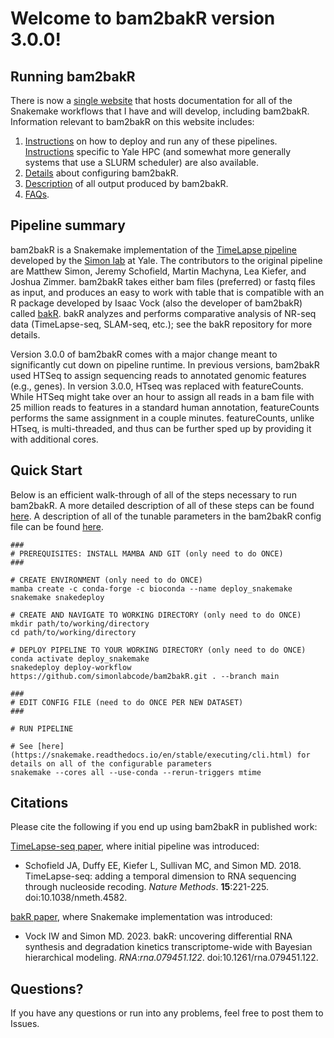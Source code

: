 # Welcome to bam2bakR version 3.0.0!

## Running bam2bakR

There is now a [single website](https://pipelinedocs.readthedocs.io/en/latest/) that hosts documentation for all of the Snakemake workflows that I have and will develop, including bam2bakR. Information relevant to bam2bakR on this website includes:

1. [Instructions](https://pipelinedocs.readthedocs.io/en/latest/deploy/) on how to deploy and run any of these pipelines. [Instructions](https://pipelinedocs.readthedocs.io/en/latest/simon/) specific to Yale HPC (and somewhat more generally systems that use a SLURM scheduler) are also available.
2. [Details](https://pipelinedocs.readthedocs.io/en/latest/bam2bakR/configuration/) about configuring bam2bakR.
3. [Description](https://pipelinedocs.readthedocs.io/en/latest/bam2bakR/output/) of all output produced by bam2bakR.
4. [FAQs](https://pipelinedocs.readthedocs.io/en/latest/bam2bakR/faqs/).

## Pipeline summary

bam2bakR is a Snakemake implementation of the [TimeLapse pipeline](https://bitbucket.org/mattsimon9/timelapse_pipeline/src/master/) developed by the [Simon lab](https://simonlab.yale.edu/) at Yale. The contributors to the original pipeline are Matthew Simon, Jeremy Schofield, Martin Machyna, Lea Kiefer, and Joshua Zimmer. bam2bakR takes either bam files (preferred) or fastq files as input, and produces an easy to work with table that is compatible with an R package developed by Isaac Vock (also the developer of bam2bakR) called [bakR](https://github.com/simonlabcode/bakR).  bakR analyzes and performs comparative analysis of NR-seq data (TimeLapse-seq, SLAM-seq, etc.); see the bakR repository for more details.

Version 3.0.0 of bam2bakR comes with a major change meant to significantly cut down on pipeline runtime. In previous versions, bam2bakR used HTSeq to assign sequencing reads to annotated genomic features (e.g., genes). In version 3.0.0, HTseq was replaced with featureCounts. While HTSeq might take over an hour to assign all reads in a bam file with 25 million reads to features in a standard human annotation, featureCounts performs the same assignment in a couple minutes. featureCounts, unlike HTseq, is multi-threaded, and thus can be further sped up by providing it with additional cores. 


## Quick Start

Below is an efficient walk-through of all of the steps necessary to run bam2bakR. A more detailed description of all of these steps can be found [here](https://pipelinedocs.readthedocs.io/en/latest/deploy/). A description of all of the tunable parameters in the bam2bakR config file can be found [here](https://pipelinedocs.readthedocs.io/en/latest/bam2bakR/configuration/).

```
### 
# PREREQUISITES: INSTALL MAMBA AND GIT (only need to do ONCE)
###

# CREATE ENVIRONMENT (only need to do ONCE)
mamba create -c conda-forge -c bioconda --name deploy_snakemake snakemake snakedeploy

# CREATE AND NAVIGATE TO WORKING DIRECTORY (only need to do ONCE)
mkdir path/to/working/directory
cd path/to/working/directory

# DEPLOY PIPELINE TO YOUR WORKING DIRECTORY (only need to do ONCE)
conda activate deploy_snakemake
snakedeploy deploy-workflow https://github.com/simonlabcode/bam2bakR.git . --branch main

###
# EDIT CONFIG FILE (need to do ONCE PER NEW DATASET)
###

# RUN PIPELINE

# See [here](https://snakemake.readthedocs.io/en/stable/executing/cli.html) for details on all of the configurable parameters
snakemake --cores all --use-conda --rerun-triggers mtime

```

## Citations

Please cite the following if you end up using bam2bakR in published work:

[TimeLapse-seq paper](https://www.nature.com/articles/nmeth.4582), where initial pipeline was introduced:

- Schofield JA, Duffy EE, Kiefer L, Sullivan MC, and Simon MD. 2018. TimeLapse-seq: adding a temporal dimension to RNA sequencing through nucleoside recoding. *Nature Methods*. **15**:221-225. doi:10.1038/nmeth.4582.

[bakR paper](https://rnajournal.cshlp.org/content/29/7/958.abstract), where Snakemake implementation was introduced:

- Vock IW and Simon MD. 2023. bakR: uncovering differential RNA synthesis and degradation kinetics transcriptome-wide with Bayesian hierarchical modeling. *RNA*:*rna.079451.122*. doi:10.1261/rna.079451.122.


## Questions?
If you have any questions or run into any problems, feel free to post them to Issues.
